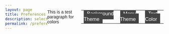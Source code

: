 ```yaml
---
layout: page
title: Preferences
description: select page preferences
permalink: /preferences
---
```


<html lang="en">
<head>
    <meta charset="UTF-8">
    <meta name="viewport" content="width=device-width, initial-scale=1.0">
    <title>Select page preferences:</title>
    <style>
        body {
            background: linear-gradient(135deg, #333333, #555555, #000000)
            color: #ffffff;
            font-family: Arial, sans-serif;
            min-height: 100vh;
            margin: 0;
            display: flex;
            justify-content: center;
            align-items: center;
            overflow-y: auto;
        }
        button {
            width: 200px;
            padding: 10px;
            background-color: #333;
            color: white;
            border: none;
            cursor: pointer;
            margin: 5px;
        }
        button:hover {
            background-color: #555;
        }
        .dropdown-content {
            display: none;
            position: absolute;
            background-color: #333;
            min-width: 200px;
            box-shadow: 0px 8px 16px rgba(0, 0, 0, 0.2);
            z-index: 1;
        }
        .dropdownp4 {
            position: relative;
        }
        .dropdownp4:hover .dropdown-content {
            display: block;
        }
        .dropbtn {
            cursor: pointer;
            background-color: #444;
            padding: 10px;
            color: white;
            border: none;
        }
    </style>
</head>
<body>
<!-- Creating buttons for each color change option -->
    <table>
        <tr>
            <td class="dropdownp4">
                <a class="dropbtn">Background Theme</a>
                <div class="dropdown-content">
                    <button onclick="changeBackground('dark')"><p>Dark</p></button>
                    <button onclick="changeBackground('light')"><p>Light</p></button>
                </div>
            </td>
            <td class="dropdownp4">
                <a class="dropbtn">Menu Theme</a>
                <div class="dropdown-content">
                    <button onclick="changeMenuTheme('dark')"><p>Dark</p></button>
                    <button onclick="changeMenuTheme('light')"><p>Light</p></button>
                    <button onclick="changeMenuTheme('blue')"><p>Blue</p></button>
                    <button onclick="changeMenuTheme('red')"><p>Red</p></button>
                </div>
            </td>
            <td class="dropdownp4">
                <a class="dropbtn">Text Color</a>
                <div class="dropdown-content">
                    <button onclick="changeTextColor('black')"><p>Black</p></button>
                    <button onclick="changeTextColor('white')"><p>White</p></button>
                    <button onclick="changeTextColor('blue')"><p>Blue</p></button>
                    <button onclick="changeTextColor('red')"><p>Red</p></button>
                </div>
            </td>     
        </tr>
        <br>
        <br>
        <br>
        <!-- p object to check if colors changed -->
        <p>This is a test paragraph for colors</p>
    </table>
    <script>
        function changeBackground(theme) {
            if (theme === 'dark') {
                document.body.style.background = 'linear-gradient(135deg, #333333, #555555, #000000)';
                // Change text color to light (white)
            } else if (theme === 'light') {
                document.body.style.background = 'linear-gradient(135deg, #ffffff, #f0f0f0, #cccccc)';
            }
        }
        function changeMenuTheme(theme) {
            // creating list to store colors
            const colors2 = ["white", "black", "blue", "red"];
            const menuElements = document.querySelectorAll('.dropbtn');
            // changing color based on button clicked
            menuElements.forEach(button => {
                if (theme === 'dark') {
                    button.style.backgroundColor = colors2[1];
                    button.style.color = 'white';
                } else if (theme === 'light') {
                    button.style.backgroundColor = colors2[0];
                    button.style.color = 'black';
                } else if (theme === 'blue') {
                    button.style.backgroundColor = colors2[2];
                    button.style.color = 'white';
                } else if (theme === 'red') {
                    button.style.backgroundColor = colors2[3];
                    button.style.color = 'white';
                }
            });
        }
        function changeTextColor(theme) {
            // creating list to store colors
            const menuElements = document.querySelectorAll('p');
            // changing color based on button clicked
            menuElements.forEach(p => {
                p.style.color = theme;
            });
        }
    </script>
</body>
</html>

